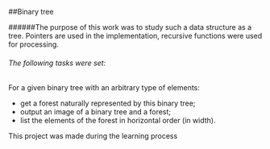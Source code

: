 
##Binary tree

######The purpose of this work was to study such a data structure as a tree.
Pointers are used in the implementation, recursive functions were used for processing.

###### The following tasks were set:
For a given binary tree with an arbitrary type of elements:
- get a forest naturally represented by this binary tree;
- output an image of a binary tree and a forest;
- list the elements of the forest in horizontal order (in width).

This project was made during the learning process

